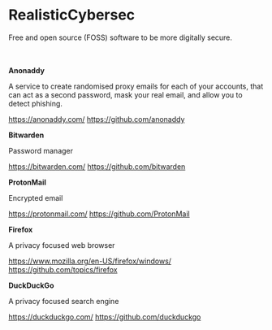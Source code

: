 # RealisticCybersec

Free and open source (FOSS) software to be more digitally secure.
<br >
<br >
<br >

**Anonaddy**

A service to create randomised proxy emails for each of your accounts, that can act as a second password, mask your real email, and allow you to detect phishing.

https://anonaddy.com/
https://github.com/anonaddy

**Bitwarden**

Password manager

https://bitwarden.com/
https://github.com/bitwarden


**ProtonMail**

Encrypted email

https://protonmail.com/
https://github.com/ProtonMail

**Firefox**

A privacy focused web browser

https://www.mozilla.org/en-US/firefox/windows/
https://github.com/topics/firefox

**DuckDuckGo**

A privacy focused search engine

https://duckduckgo.com/
https://github.com/duckduckgo
